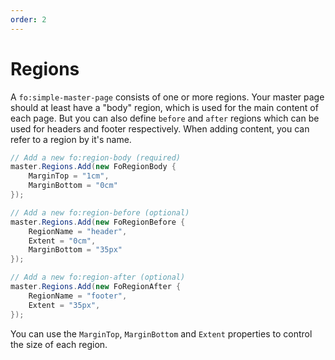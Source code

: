 ```yaml
---
order: 2
---
```


# Regions

A `fo:simple-master-page` consists of one or more regions. Your master page should at least have a "body" region, which is used for the main content of each page. But you can also define `before` and `after` regions which can be used for headers and footer respectively. When adding content, you can refer to a region by it's name.

```c#
// Add a new fo:region-body (required)
master.Regions.Add(new FoRegionBody {
    MarginTop = "1cm",
    MarginBottom = "0cm"
});

// Add a new fo:region-before (optional)
master.Regions.Add(new FoRegionBefore {
    RegionName = "header",
    Extent = "0cm",
    MarginBottom = "35px"
});

// Add a new fo:region-after (optional)
master.Regions.Add(new FoRegionAfter {
    RegionName = "footer",
    Extent = "35px",
});
```

You can use the `MarginTop`, `MarginBottom` and `Extent` properties to control the size of each region.